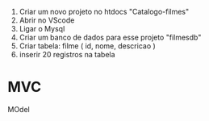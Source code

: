 1. Criar um novo projeto no htdocs "Catalogo-filmes"
2. Abrir no VScode
3. Ligar o Mysql
4. Criar um banco de dados para esse projeto "filmesdb"
5. Criar tabela:
filme (
    id,
    nome,
    descricao
)
6. inserir 20 registros na tabela

# MVC
MOdel